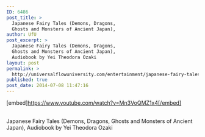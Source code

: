 ```yaml
---
ID: 6486
post_title: >
  Japanese Fairy Tales (Demons, Dragons,
  Ghosts and Monsters of Ancient Japan),
author: UfU
post_excerpt: >
  Japanese Fairy Tales (Demons, Dragons,
  Ghosts and Monsters of Ancient Japan),
  Audiobook by Yei Theodora Ozaki
layout: post
permalink: >
  http://universalflowuniversity.com/entertainment/japanese-fairy-tales-demons-dragons-ghosts-and-monsters-of-ancient-japan/
published: true
post_date: 2014-07-08 11:47:16
---
```

[embed]https://www.youtube.com/watch?v=Mn3VoQMZ1x4[/embed]</br></br>
<p>Japanese Fairy Tales (Demons, Dragons, Ghosts and Monsters of Ancient Japan), Audiobook by Yei Theodora Ozaki </p>